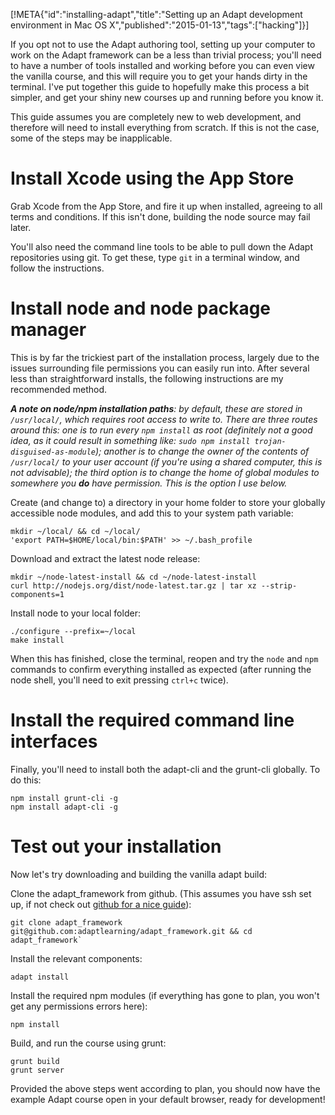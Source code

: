 [!META{"id":"installing-adapt","title":"Setting up an Adapt development environment in Mac OS X","published":"2015-01-13","tags":["hacking"]}]

If you opt not to use the Adapt authoring tool, setting up your computer to work on the Adapt framework can be a less than trivial process; you'll need to have a number of tools installed and working before you can even view the vanilla course, and this will require you to get your hands dirty in the terminal. I've put together this guide to hopefully make this process a bit simpler, and get your shiny new courses up and running before you know it.

This guide assumes you are completely new to web development, and therefore will need to install everything from scratch. If this is not the case, some of the steps may be inapplicable.

# Install Xcode using the App Store
Grab Xcode from the App Store, and fire it up when installed, agreeing to all terms and conditions. If this isn't done, building the node source may fail later.

You'll also need the command line tools to be able to pull down the Adapt repositories using git. To get these, type `git` in a terminal window, and follow the instructions.

# Install node and node package manager

This is by far the trickiest part of the installation process, largely due to the issues surrounding file permissions you can easily run into. After several less than straightforward installs, the following instructions are my recommended method.

***A note on node/npm installation paths**: by default, these are stored in `/usr/local/`, which requires root access to write to. There are three routes around this: one is to run every `npm install` as root (definitely not a good idea, as it could result in something like: `sudo npm install trojan-disguised-as-module`); another is to change the owner of the contents of `/usr/local/` to your user account (if you're using a shared computer, this is not advisable); the third option is to change the home of global modules to somewhere you **do** have permission. This is the option I use below.*

Create (and change to) a directory in your home folder to store your globally accessible node modules, and add this to your system path variable:
```
mkdir ~/local/ && cd ~/local/
'export PATH=$HOME/local/bin:$PATH' >> ~/.bash_profile
```

Download and extract the latest node release:
```
mkdir ~/node-latest-install && cd ~/node-latest-install
curl http://nodejs.org/dist/node-latest.tar.gz | tar xz --strip-components=1
```

Install node to your local folder:
```
./configure --prefix=~/local
make install
```

When this has finished, close the terminal, reopen and try the `node` and `npm` commands to confirm everything installed as expected (after running the node shell, you'll need to exit pressing `ctrl+c` twice).


# Install the required command line interfaces

Finally, you'll need to install both the adapt-cli and the grunt-cli globally. To do this:
```
npm install grunt-cli -g
npm install adapt-cli -g
```

# Test out your installation
Now let's try downloading and building the vanilla adapt build:

Clone the adapt_framework from github. (This assumes you have ssh set up, if not check out <a href="https://help.github.com/articles/generating-ssh-keys/" target="_blank">github for a nice guide</a>):
```
git clone adapt_framework git@github.com:adaptlearning/adapt_framework.git && cd adapt_framework`
```

Install the relevant components:
```
adapt install
```

Install the required npm modules (if everything has gone to plan, you won't get any permissions errors here):
```
npm install
```
Build, and run the course using grunt:
```
grunt build
grunt server
```

Provided the above steps went according to plan, you should now have the example Adapt course open in your default browser, ready for development!
